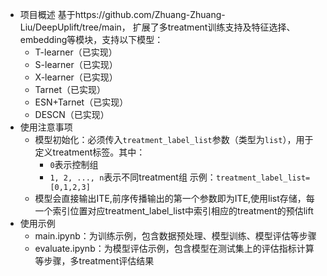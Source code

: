 - 项目概述
基于https://github.com/Zhuang-Zhuang-Liu/DeepUplift/tree/main，
扩展了多treatment训练支持及特征选择、embedding等模块，支持以下模型：
  - T-learner（已实现）
  - S-learner（已实现）
  - X-learner（已实现）
  - Tarnet（已实现）
  - ESN+Tarnet（已实现）
  - DESCN（已实现）
- 使用注意事项
  - 模型初始化：必须传入`treatment_label_list`参数（类型为`list`），用于定义treatment标签。其中：
    - `0`表示控制组
    - `1, 2, ..., n`表示不同treatment组
示例：`treatment_label_list=[0,1,2,3]`
  - 模型会直接输出ITE,前序传播输出的第一个参数即为ITE,使用list存储，每一个索引位置对应treatment_label_list中索引相应的treatment的预估lift
- 使用示例
  - main.ipynb：为训练示例，包含数据预处理、模型训练、模型评估等步骤
  - evaluate.ipynb：为模型评估示例，包含模型在测试集上的评估指标计算等步骤，多treatment评估结果
